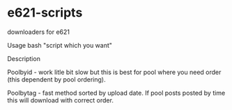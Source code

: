 # e621-scripts
downloaders for e621

Usage
bash "script which you want"

Description

Poolbyid - work litle bit slow but this is best for pool where you need order (this dependent by pool ordering).
 
Poolbytag - fast method sorted by upload date. If pool posts posted by time this will download with correct order. 
